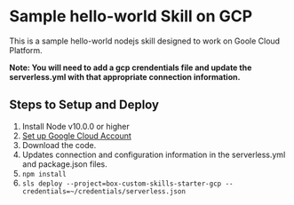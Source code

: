 # Sample hello-world Skill on GCP

This is a sample hello-world nodejs skill designed to work on Goole Cloud Platform.

**Note: You will need to add a gcp crendentials file and update the serverless.yml with that appropriate connection information.**

## Steps to Setup and Deploy

1. Install Node v10.0.0 or higher
2. [Set up Google Cloud Account](https://serverless.com/framework/docs/providers/google/guide/credentials/)
3. Download the code.
4. Updates connection and configuration information in the serverless.yml and package.json files. 
5. `npm install`
6. `sls deploy --project=box-custom-skills-starter-gcp --credentials=~/credentials/serverless.json`
